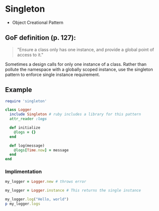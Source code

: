 # Singleton

-   Object Creational Pattern

## GoF definition (p. 127):

> "Ensure a class only has one instance, and provide a global point of access to it."

Sometimes a design calls for only one instance of a class. Rather than pollute the namespace with a globally scoped instance, use the singleton pattern to enforce single instance requirement.

## Example

```ruby
require 'singleton'

class Logger
  include Singleton # ruby includes a library for this pattern
  attr_reader :logs

  def initialize
    @logs = {}
  end

  def log(message)
    @logs[Time.now] = message
  end
end
```

### Implimentation

```ruby
my_logger = Logger.new # throws error

my_logger = Logger.instance # This returns the single instance

my_logger.log("Hello, world")
p my_logger.logs
```
